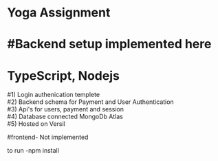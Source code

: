<h1> Yoga Assignment<h1/>
  

  #Backend setup implemented here
  # TypeScript, Nodejs
  #1) Login authenication templete<br/>
  #2) Backend schema for Payment and User Authentication<br/>
  #3) Api's for users, payment and session<br/>
  #4) Database connected MongoDb Atlas<br/>
  #5) Hosted on Versil<br/>
  
  #frontend- Not implemented
  
  
  
to run
  -npm install
  
